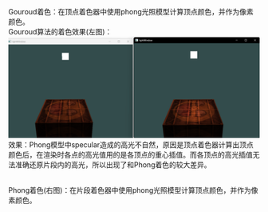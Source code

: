 Gouroud着色：在顶点着色器中使用phong光照模型计算顶点颜色，并作为像素颜色。<br>
Gouroud算法的着色效果(左图)：<br>
![Gouraud_Phong](https://github.com/xietinghao/LearnOpenGL/blob/main/Gouraud_Phong/Gouraud_Phong.png)<br>
效果：Phong模型中specular造成的高光不自然，原因是顶点着色器计算出顶点颜色后，在渲染时各点的高光值用的是各顶点的重心插值。而各顶点的高光插值无法准确还原片段内的高光，所以出现了和Phong着色的较大差异。<br>

<br>Phong着色(右图)：在片段着色器中使用phong光照模型计算顶点颜色，并作为像素颜色。<br>

